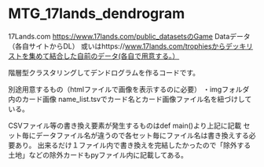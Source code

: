 # MTG_17lands_dendrogram

17Lands.com
https://www.17lands.com/public_datasetsのGame Dataデータ（各自サイトからDL）
或いはhttps://www.17lands.com/trophiesからデッキリストを集めて結合した自前のデータ(各自で用意する。）

階層型クラスタリングしてデンドログラムを作るコードです。

別途用意するもの（htmlファイルで画像を表示するのに必要）
・imgフォルダ内のカード画像
name_list.tsvでカード名とカード画像ファイル名を紐づけしている。


CSVファイル等の書き換え要素が発生するものはdef main()より上記に記載
セット毎にデータファイル名が違うので各セット毎にファイル名は書き換えする必要あり。
出来るだけ１ファイル内で書き換えを完結したかったので「除外する土地」などの除外カードもpyファイル内に記載してある。


